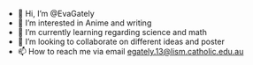 - 👋 Hi, I’m @EvaGately
- 👀 I’m interested in Anime and writing
- 🌱 I’m currently learning regarding science and math 
- 💞️ I’m looking to collaborate on different ideas and poster
- 📫 How to reach me via email egately.13@lism.catholic.edu.au

<!---
EvaGately/EvaGately is a ✨ special ✨ repository because its `README.md` (this file) appears on your GitHub profile.
You can click the Preview link to take a look at your changes.
--->
